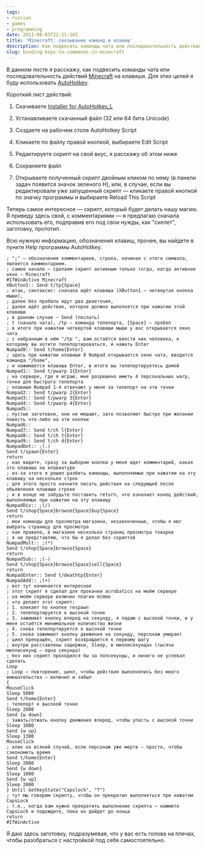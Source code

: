 ```yaml
---
tags:
- russian
- games
- programming
date: 2011-08-03T22:21:16Z
title: 'Minecraft: связывание команд и клавиш'
description: Как подвесить команды чата или последовательность действий на клавиши
slug: binding-keys-to-commands-in-minecraft
---
```


В данном посте я расскажу, как подвесить команды чата или последовательность действий [Minecraft](https://www.minecraft.net/en-us/) на клавиши. Для этих целей я буду использовать [AutoHotkey](https://www.autohotkey.com/).

<!--more-->

Короткий лист действий:

 1. Скачиваете [Installer for AutoHotkey_L](https://www.autohotkey.com/download/)

 1. Устанавливаете скачанный файл (32 или 64 бита Unicode)

 1. Создаете на рабочем столе AutoHotkey Script

 1. Кликаете по файлу правой кнопкой, выбираете Edit Script

 1. Редактируете скрипт на свой вкус, я расскажу об этом ниже

 1. Сохраняете файл

 1. Открываете полученный скрипт двойным кликом по нему (в панели задач появится значок зеленого H), или, в случае, если вы редактировали уже запущенный скрипт — кликаете правой кнопкой по значку программы и выбираете Reload This Script

Теперь самое интересное — скрипт, который будет делать нашу магию. Я приведу здесь свой, с комментариями — я предлагаю сначала использовать его, подправив его под свои нужды, как "скелет", заготовку, прототип.

Всю нужную информацию, обозначения клавиш, прочее, вы найдете в пункте Help программы AutoHotkey.

    ; ";" — обозначения комментариев, строка, начиная с этого символа, является комментарием.
    ; самое начало — сделаем скрипт активным только тогда, когда активное окно — Minecraft
    #IfWinActive Minecraft
    XButton1:: Send t/tp{Space}
    ; итак, синтаксис: сначала идёт клавиша (XButton1 — четвертая кнопка мыши),
    ; далее без пробела идут два двоеточия,
    ; далее идёт действие, которое должно выполнятся при нажатии этой клавиши
    ; в данном случае — Send (послать)
    ; t (начало чата), /tp — команда телепорта, {Space} — пробел
    ; в итоге при нажатии четвертой клавиши мыши у вас открывается окно чата
    ; с набранным в нём "/tp ", вам остаётся ввести ник человека, к которому вы хотите телепортироваться, и нажать Enter
    Numpad0:: Send t/home{Enter}
    ; здесь при нажатии клавиши 0 Numpad открывается окно чата, вводится команда "/home",
    ; и нажимается клавиша Enter, в итоге вы телепортируетесь домой
    Numpad1:: Send t/pwarp 1{Enter}
    ; на сервере, где я играю, мне разрешено иметь 4 персональных warp, точки для быстрого телепорта
    ; клавиши Numpad 1-4 отвечают у меня за телепорт на эти точки
    Numpad2:: Send t/pwarp 2{Enter}
    Numpad3:: Send t/pwarp 3{Enter}
    Numpad4:: Send t/pwarp 4{Enter}
    Numpad5::
    ; пустые заготовки, они не мешают, зато позволяют быстро при желании повесть что-либо на эти кнопки
    Numpad6::
    Numpad7:: Send t/ch l{Enter}
    Numpad8:: Send t/ch t{Enter}
    Numpad9:: Send t/ch d{Enter}
    NumpadDot:: ;(.)
    Send t/spawn{Enter}
    return
    ; как видите, сразу за выбором кнопки у меня идет комментарий, какая это клавиша на клавиатуре
    ; из-за этого я решил разбить команды, выполняемые при нажатии на эту клавишу на несколько строк
    ; для этого просто начните писать действия на следующей после объявления клавиши строке
    ; и в конце не забудьте поставить return, что означает конец действий, выполняемых при нажатии на эту клавишу
    NumpadDiv:: ;(/)
    Send t/shop{Space}browse{Space}buy{Space}
    return
    ; мои команды для просмотра магазина, незаконченные, чтобы я мог выбрать страницу для просмотра
    ; как правило, в магазине несколько страниц просмотра товаров
    ; я не представляю, что бы я делал без скриптов
    NumpadMult:: ;(*)
    Send t/shop{Space}browse{Space}
    return
    NumpadSub:: ;(-)
    Send t/shop{Space}browse{Space}sell{Space}
    return
    NumpadEnter:: Send t/deathtp{Enter}
    NumpadAdd:: ;(+)
    ; вот тут начинается интересное
    ; этот скрипт я сделал для прокачки acrobatics на моём сервере
    ; на моём сервере включен плагин mcmmo
    ; что делает этот скрипт:
    ; 1. кликает по кнопке respawn
    ; 2. телепортируется к высокой точке
    ; 3. зажимает кнопку вперед на секунду, я падаю с высокой точки, и у меня остаётся минимальное количество жизни
    ; 4. снова телепортируется к высокой точке
    ; 5. снова зажимает кнопку движения на секунду, персонаж умирает
    ; цикл прекращён, скрипт возвращается к первому шагу
    ; внутри расставлены задержки, Sleep, в миллисекундах (тысяча миллисекунд — одна секунда)
    ; без них скрипт проходился бы за полсекунды, и ничего не успевал сделать
    Loop
    ; Loop — повторение, цикл, чтобы действия выполнялись без моего вмешательства — включил и забыл
    {
    MouseClick
    Sleep 5000
    Send t/home{Enter}
    ; телепорт к высокой точке
    Sleep 2000
    Send {w down}
    ; зажать/отжать кнопку движения вперед, чтобы упасть с высокой точки
    Sleep 1000
    Send {w up}
    Sleep 1300
    MouseClick
    ; клик на всякий случай, если персонаж уже мертв — просто, чтобы сэкономить время
    Send t/home{Enter}
    Sleep 2000
    Send {w down}
    Sleep 1000
    Send {w up}
    Sleep 2000
    } Until GetKeyState("Capslock", "T")
    ; тут мы говорим скрипту, чтобы он прекратил выполняться при нажатом CapsLock
    ; т.е., когда вам нужно прекратить выполнение скрипта — нажмите CapsLock и подождите, пока он дойдет до конца
    return
    #IfWinActive

Я даю здесь заготовку, подразумевая, что у вас есть голова на плечах, чтобы разобраться с настройкой под себя самостоятельно.
